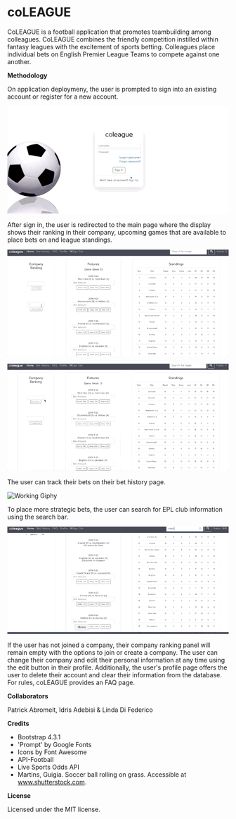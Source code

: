 # coLEAGUE

CoLEAGUE is a football application that promotes teambuilding among colleagues. CoLEAGUE combines the friendly competition instilled within fantasy leagues with the excitement of sports betting. Colleagues place individual bets on English Premier League Teams to compete against one another. 

**Methodology**

On application deploymeny, the user is prompted to sign into an existing account or register for a new account. 

![Working Giphy](registration.gif)

After sign in, the user is redirected to the main page where the display shows their ranking in their company, upcoming games that are available to place bets on and league standings. 

![Working Giphy](creatingCompany.gif)

![Working Giphy](joiningCompany.gif)

The user can track their bets on their bet history page. 

![Working Giphy](placingBets.gif)

To place more strategic bets, the user can search for EPL club information using the search bar. 

![Working Giphy](searchTeams.gif)

If the user has not joined a company, their company ranking panel will remain empty with the options to join or create a company. The user can change their company and edit their personal information at any time using the edit button in their profile. Additionally, the user's profile page offers the user to delete their account and clear their information from the database. For rules, coLEAGUE provides an FAQ page.

**Collaborators**

Patrick Abromeit,
Idris Adebisi &
Linda Di Federico

**Credits**

- Bootstrap 4.3.1
- 'Prompt' by Google Fonts
- Icons by Font Awesome
- API-Football
- Live Sports Odds API
- Martins, Guigia. Soccer ball rolling on grass. Accessible at www.shutterstock.com.

**License**

Licensed under the MIT license.